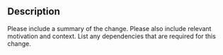 ## Description

Please include a summary of the change. Please also include
relevant motivation and context. List any dependencies that are required for this
change.

